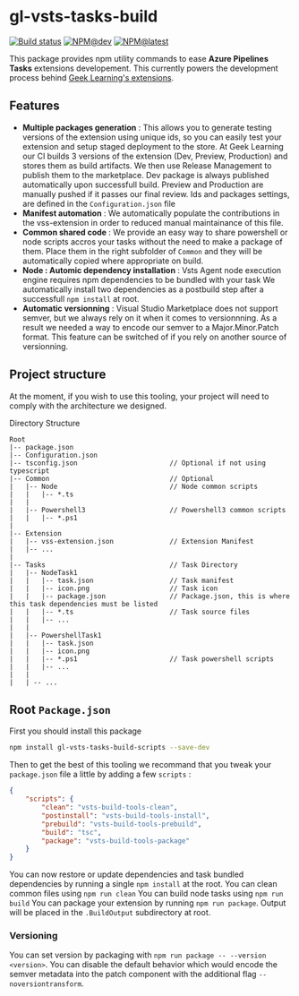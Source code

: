 # gl-vsts-tasks-build

[![Build status](https://geeklearning.visualstudio.com/gl-github/_apis/build/status/gl-vsts-tasks-build-scripts)](https://geeklearning.visualstudio.com/gl-github/_build/latest?definitionId=97)
[![NPM@dev](https://img.shields.io/npm/v/gl-vsts-tasks-build-scripts/dev.svg)](https://www.npmjs.com/package/gl-vsts-tasks-build-scripts/v/dev)
[![NPM@latest](https://img.shields.io/npm/v/gl-vsts-tasks-build-scripts/latest.svg?color=green)](https://www.npmjs.com/package/gl-vsts-tasks-build-scripts/v/latest)

This package provides npm utility commands to ease **Azure Pipelines Tasks** extensions developement.
This currently powers the development process behind [Geek Learning's extensions](https://marketplace.visualstudio.com/publishers/geeklearningio).

## Features

* **Multiple packages generation** : This allows you to generate testing versions of the extension using unique ids, so you can easily
test your extension and setup staged deployment to the store. At Geek Learning our CI builds 3 versions of the extension 
(Dev, Preview, Production) and stores them as build artifacts. We then use Release Management to publish them to the marketplace.
Dev package is always published automatically upon successfull build. Preview and Production are manually pushed if it passes our
final review. Ids and packages settings, are defined in the `Configuration.json` file
* **Manifest automation** : We automatically populate the contributions in the vss-extension in order to reduced manual maintainance
of this file.
* **Common shared code** : We provide an easy way to share powershell or node scripts accros your tasks without the need to make a 
package of them. Place them in the right subfolder of `Common` and they will be automatically copied where appropriate on build.
* **Node : Automic dependency installation** : Vsts Agent node execution engine requires npm dependencies to be bundled with your task
We automatically install two dependencies as a postbuild step after a successfull `npm install` at root.
* **Automatic versionning** : Visual Studio Marketplace does not support semver, but we always rely on it when it comes to versionnning.
As a result we needed a way to encode our semver to a Major.Minor.Patch format. This feature can be switched of if you rely on another
source of versionning.

## Project structure

At the moment, if you wish to use this tooling, your project will need to comply with the architecture we designed.

Directory Structure
```
Root
|-- package.json
|-- Configuration.json
|-- tsconfig.json                       // Optional if not using typescript
|-- Common                              // Optional
|   |-- Node                            // Node common scripts
|   |   |-- *.ts                        
|   |
|   |-- Powershell3                     // Powershell3 common scripts
|   |   |-- *.ps1
|
|-- Extension
|   |-- vss-extension.json              // Extension Manifest
|   |-- ...
|
|-- Tasks                               // Task Directory
|   |-- NodeTask1
|   |   |-- task.json                   // Task manifest
|   |   |-- icon.png                    // Task icon
|   |   |-- package.json                // Package.json, this is where this task dependencies must be listed 
|   |   |-- *.ts                        // Task source files
|   |   |-- ...
|   |
|   |-- PowershellTask1
|   |   |-- task.json
|   |   |-- icon.png
|   |   |-- *.ps1                       // Task powershell scripts
|   |   |-- ...
|   |
|   | -- ...
```

## Root `Package.json`

First you should install this package

```bash
npm install gl-vsts-tasks-build-scripts --save-dev
```

Then to get the best of this tooling we recommand that you tweak your `package.json` file a little by adding a few `scripts` :
```json
{
    "scripts": {
        "clean": "vsts-build-tools-clean",
        "postinstall": "vsts-build-tools-install",
        "prebuild": "vsts-build-tools-prebuild",
        "build": "tsc",
        "package": "vsts-build-tools-package"
    }
}
```

You can now restore or update dependencies and task bundled dependencies by running a single `npm install` at the root.
You can clean common files using `npm run clean`
You can build node tasks using `npm run build`
You can package your extension by running `npm run package`. Output will be placed in the `.BuildOutput` subdirectory at root.

### Versioning
You can set version by packaging with `npm run package -- --version <version>`.
You can disable the default behavior which would encode the semver metadata into the patch component with the additional flag `--noversiontransform`.
